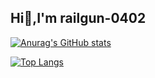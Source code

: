 ## Hi👋,I'm railgun-0402

[![Anurag's GitHub stats](https://github-readme-stats.vercel.app/api?username=railgun-0402&show_icons=true&theme=merko)](https://github.com/anuraghazra/github-readme-stats)

[![Top Langs](https://github-readme-stats.vercel.app/api/top-langs/?username=railgun-0402)](https://github.com/anuraghazra/github-readme-stats)
